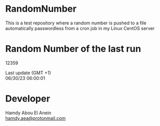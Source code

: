 # RandomNumber    
This is a test repository where a random number is pushed to a file automatically passwordless from a cron job in my Linux CentOS server    
# Random Number of the last run   
12359
      
Last update (GMT +1)    
06/30/23 06:00:01
# Developer    
Hamdy Abou El Anein   
hamdy.aea@protonmail.com
